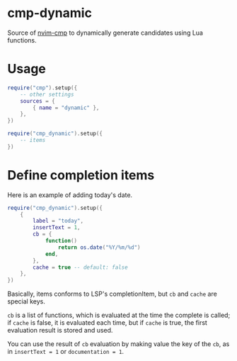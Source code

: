 # cmp-dynamic

Source of [nvim-cmp](https://github.com/hrsh7th/nvim-cmp) to dynamically generate candidates using Lua functions.

# Usage

```lua
require("cmp").setup({
    -- other settings
    sources = {
        { name = "dynamic" },
    },
})

require("cmp_dynamic").setup({
    -- items
})
```

# Define completion items

Here is an example of adding today's date.

```lua
require("cmp_dynamic").setup({
    {
        label = "today",
        insertText = 1,
        cb = {
            function()
                return os.date("%Y/%m/%d")
            end,
        },
        cache = true -- default: false
    },
})
```

Basically, items conforms to LSP's completionItem, but `cb` and `cache` are special keys.

`cb` is a list of functions, which is evaluated at the time the complete is called;
if `cache` is false, it is evaluated each time, but if `cache` is true, the first evaluation result is stored and used.

You can use the result of `cb` evaluation by making value the key of the `cb`, as in `insertText = 1` or `documentation = 1`.
